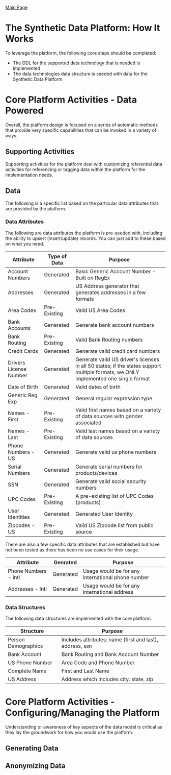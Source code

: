 <a href="https://github.com/SyntheticDataPlatform/.github/blob/main/profile/README.md" target="_blank">Main Page</a>

# The Synthetic Data Platform: How It Works
To leverage the platform, the following core steps should be completed:
- The DDL for the supported data technology that is needed is implemented
- The data technologies data structure is seeded with data for the Synthetic Data Platform

# Core Platform Activities - Data Powered
Overall, the platform design is focused on a series of automatic methods that provide very 
specific capabilities that can be invoked in a variety of ways.

## Supporting Activities
Supporting activities for the platform deal with customizing referential data activities for 
referencing or tagging data within the platform for the implementation needs.

## Data
The following is a specific list based on the particular data attributes that are provided by the 
platform.

### Data Attributes
The following are data attributes the platform is pre-seeded with, including the ability to 
upsert (insert/update) records. You can just add to these based on what you need.

| Attribute              | Type of Data |Purpose | 
|------------------------|--------------|--------|
| Account Numbers        | Generated        |Basic Generic Account Number - Built on RegEx|
| Addresses              | Generated        |US Address generator that generates addresses in a few formats| 
| Area Codes             | Pre-Existing      |Valid US Area Codes|
| Bank Accounts          | Generated      |Generate bank account numbers|
| Bank Routing           | Pre-Existing        |Valid Bank Routing numbers|
| Credit Cards           | Generated        |Generate valid credit card numbers|
| Drivers License Number | Generated        |Generate valid US driver's licenses in all 50 states; if the states support multiple formats, we ONLY implemented one single format|
| Date of Birth          | Generated        |Valid dates of birth|
| Generic Reg Exp        | Generated        |General regular expression type|
| Names - First          | Pre-Existing | Valid first names based on a variety of data sources with gender associated|
| Names - Last           | Pre-Existing |Valid last names based on a variety of data sources|
| Phone Numbers - US     | Generated        |Generate valid us phone numbers|
| Serial Numbers         | Generated        |Generate serial numbers for products/devices|
| SSN                    | Generated        |Generate valid social security numbers|
| UPC Codes              | Pre-Existing|A pre-existing list of UPC Codes (products)|
| User Identities        | Generated         |Generated User Identity|
| Zipcodes - US          | Pre-Existing|Valid US Zipcode list from public source|

There are also a few specific data attributes that are established but have not been tested as there 
has been no use cases for their usage.

| Attribute           | Genrated |Purpose | 
|---------------------|---------|---------|
| Phone Numbers - Intl |Generated| Usage would be for any international phone number        |
| Addresses - Intl     |Generated|Usage would be for any international address |

### Data Structures
The following data structures are implemented with the core platform.

| Structure           | Purpose                                                  | 
|---------------------|----------------------------------------------------------|
| Person Demographics | Includes attributes: name (first and last), address, ssn |
| Bank Account        | Bank Routing and Bank Account Number                     |
| US Phone Number     | Area Code and Phone Number                               |
| Complete Name       | First and Last Name                                      |
| US Address          | Address which includes city. state, zip                  |

# Core Platform Activities - Configuring/Managing the Platform
Understanding or awareness of key aspects of the data model is critical as they lay the groundwork for how you would use the platform.

## Generating Data

## Anonymizing Data

